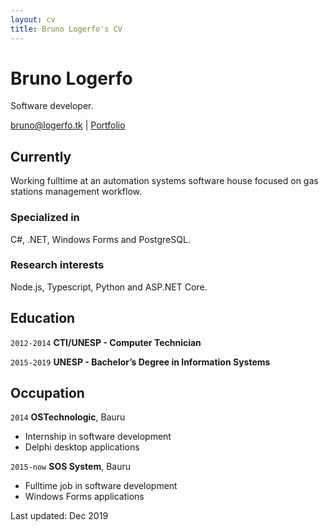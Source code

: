 ```yaml
---
layout: cv
title: Bruno Logerfo's CV
---
```

# Bruno Logerfo
Software developer.

<div id="webaddress">
<a href="bruno@logerfo.tk">bruno@logerfo.tk</a>
| <a href="https://logerfo.tk">Portfolio</a>
</div>


## Currently

Working fulltime at an automation systems software house focused on gas stations management workflow.

### Specialized in

C#, .NET, Windows Forms and PostgreSQL.

### Research interests

Node.js, Typescript, Python and ASP.NET Core.

## Education

`2012-2014`
__CTI/UNESP - Computer Technician__

`2015-2019`
__UNESP - Bachelor’s Degree in Information Systems__

## Occupation

`2014`
__OSTechnologic__, Bauru

- Internship in software development
- Delphi desktop applications

`2015-now`
__SOS System__, Bauru

- Fulltime job in software development
- Windows Forms applications


Last updated: Dec 2019
